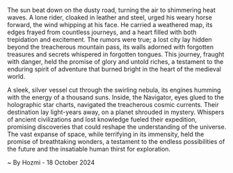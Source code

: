 
The sun beat down on the dusty road, turning the air to shimmering heat waves. A lone rider, cloaked in leather and steel, urged his weary horse forward, the wind whipping at his face. He carried a weathered map, its edges frayed from countless journeys, and a heart filled with both trepidation and excitement. The rumors were true; a lost city lay hidden beyond the treacherous mountain pass, its walls adorned with forgotten treasures and secrets whispered in forgotten tongues. This journey, fraught with danger, held the promise of glory and untold riches, a testament to the enduring spirit of adventure that burned bright in the heart of the medieval world.

A sleek, silver vessel cut through the swirling nebula, its engines humming with the energy of a thousand suns. Inside, the Navigator, eyes glued to the holographic star charts, navigated the treacherous cosmic currents. Their destination lay light-years away, on a planet shrouded in mystery. Whispers of ancient civilizations and lost knowledge fueled their expedition, promising discoveries that could reshape the understanding of the universe. The vast expanse of space, while terrifying in its immensity, held the promise of breathtaking wonders, a testament to the endless possibilities of the future and the insatiable human thirst for exploration. 

~ By Hozmi - 18 October 2024
